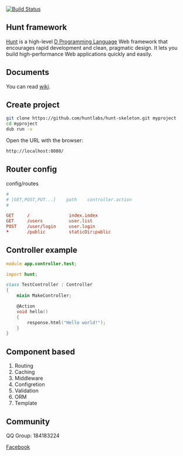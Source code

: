 [![Build Status](https://travis-ci.org/huntlabs/hunt.svg?branch=master)](https://travis-ci.org/huntlabs/hunt)

## Hunt framework
[Hunt](http://www.huntframework.com/) is a high-level [D Programming Language](http://dlang.org/) Web framework that encourages rapid development and clean, pragmatic design. It lets you build high-performance Web applications quickly and easily.

## Documents
You can read [wiki](https://github.com/huntlabs/hunt/wiki).

## Create project
```bash
git clone https://github.com/huntlabs/hunt-skeleton.git myproject
cd myproject
dub run -v
```

Open the URL with the browser:
```bash
http://localhost:8080/
```

## Router config
config/routes
```conf
#
# [GET,POST,PUT...]    path    controller.action
#

GET     /               index.index
GET     /users          user.list
POST    /user/login     user.login
*       /public         staticDir:public

```

## Controller example
```D
module app.controller.test;

import hunt;

class TestController : Controller
{
    mixin MakeController;

    @Action
    void hello()
    {
        response.html("Hello world!");
    }
}
```

## Component based
1. Routing
2. Caching
3. Middleware
4. Configretion
5. Validation
6. ORM
7. Template

## Community
QQ Group: 184183224 

[Facebook](https://www.facebook.com/huntframework/)
